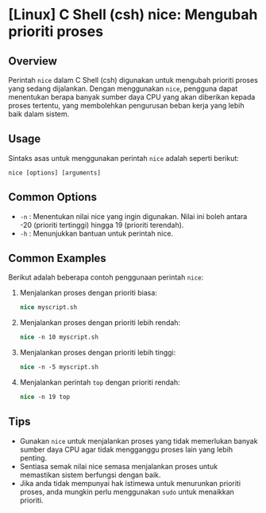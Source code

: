 # [Linux] C Shell (csh) nice: Mengubah prioriti proses

## Overview
Perintah `nice` dalam C Shell (csh) digunakan untuk mengubah prioriti proses yang sedang dijalankan. Dengan menggunakan `nice`, pengguna dapat menentukan berapa banyak sumber daya CPU yang akan diberikan kepada proses tertentu, yang membolehkan pengurusan beban kerja yang lebih baik dalam sistem.

## Usage
Sintaks asas untuk menggunakan perintah `nice` adalah seperti berikut:

```
nice [options] [arguments]
```

## Common Options
- `-n` : Menentukan nilai nice yang ingin digunakan. Nilai ini boleh antara -20 (prioriti tertinggi) hingga 19 (prioriti terendah).
- `-h` : Menunjukkan bantuan untuk perintah nice.

## Common Examples
Berikut adalah beberapa contoh penggunaan perintah `nice`:

1. Menjalankan proses dengan prioriti biasa:
   ```csh
   nice myscript.sh
   ```

2. Menjalankan proses dengan prioriti lebih rendah:
   ```csh
   nice -n 10 myscript.sh
   ```

3. Menjalankan proses dengan prioriti lebih tinggi:
   ```csh
   nice -n -5 myscript.sh
   ```

4. Menjalankan perintah `top` dengan prioriti rendah:
   ```csh
   nice -n 19 top
   ```

## Tips
- Gunakan `nice` untuk menjalankan proses yang tidak memerlukan banyak sumber daya CPU agar tidak mengganggu proses lain yang lebih penting.
- Sentiasa semak nilai nice semasa menjalankan proses untuk memastikan sistem berfungsi dengan baik.
- Jika anda tidak mempunyai hak istimewa untuk menurunkan prioriti proses, anda mungkin perlu menggunakan `sudo` untuk menaikkan prioriti.